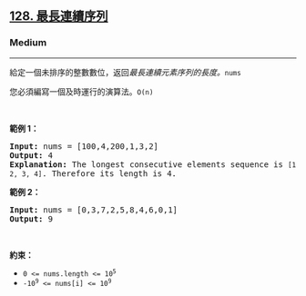 <h2><a href="https://leetcode.com/problems/longest-consecutive-sequence/">128. 最長連續序列</a></h2><h3>Medium</h3><hr><div><p style="text-align: left;"><font _mstmutation="1" _msthash="4176198" _msttexthash="199092478">給定一個未排序的整數數位，返回<em _mstmutation="1" _istranslated="1">最長連續元素序列的長度。</em></font><code>nums</code></p>

<p style="text-align: left;"><font _mstmutation="1" _msthash="4176315" _msttexthash="81361631">您必須編寫一個及時運行的演算法。</font><code>O(n)</code></p>

<p>&nbsp;</p>
<p style="text-align: left;"><strong _msthash="4176549" _msttexthash="13496509">範例 1：</strong></p>

<pre><strong>Input:</strong> nums = [100,4,200,1,3,2]
<strong>Output:</strong> 4
<strong>Explanation:</strong> The longest consecutive elements sequence is <code>[1, 2, 3, 4]</code>. Therefore its length is 4.
</pre>

<p style="text-align: left;"><strong _msthash="4176783" _msttexthash="13496626">範例 2：</strong></p>

<pre><strong>Input:</strong> nums = [0,3,7,2,5,8,4,6,0,1]
<strong>Output:</strong> 9
</pre>

<p>&nbsp;</p>
<p style="text-align: left;"><strong _msthash="4177134" _msttexthash="13305318">約束：</strong></p>

<ul>
	<li><code>0 &lt;= nums.length &lt;= 10<sup>5</sup></code></li>
	<li><code>-10<sup>9</sup> &lt;= nums[i] &lt;= 10<sup>9</sup></code></li>
</ul>
</div>